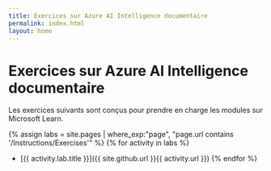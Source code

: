 ```yaml
---
title: Exercices sur Azure AI Intelligence documentaire
permalink: index.html
layout: home
---
```


# Exercices sur Azure AI Intelligence documentaire

Les exercices suivants sont conçus pour prendre en charge les modules sur Microsoft Learn.


{% assign labs = site.pages | where_exp:"page", "page.url contains '/Instructions/Exercises'" %} {% for activity in labs %}
- [{{ activity.lab.title }}]({{ site.github.url }}{{ activity.url }}) {% endfor %}
